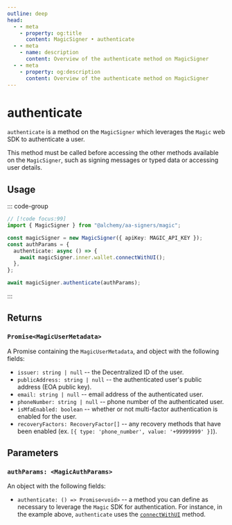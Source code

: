 ```yaml
---
outline: deep
head:
  - - meta
    - property: og:title
      content: MagicSigner • authenticate
  - - meta
    - name: description
      content: Overview of the authenticate method on MagicSigner
  - - meta
    - property: og:description
      content: Overview of the authenticate method on MagicSigner
---
```


# authenticate

`authenticate` is a method on the `MagicSigner` which leverages the `Magic` web SDK to authenticate a user.

This method must be called before accessing the other methods available on the `MagicSigner`, such as signing messages or typed data or accessing user details.

## Usage

::: code-group

```ts [example.ts]
// [!code focus:99]
import { MagicSigner } from "@alchemy/aa-signers/magic";

const magicSigner = new MagicSigner({ apiKey: MAGIC_API_KEY });
const authParams = {
  authenticate: async () => {
    await magicSigner.inner.wallet.connectWithUI();
  },
};

await magicSigner.authenticate(authParams);
```

:::

## Returns

### `Promise<MagicUserMetadata>`

A Promise containing the `MagicUserMetadata`, and object with the following fields:

- `issuer: string | null` -- the Decentralized ID of the user.
- `publicAddress: string | null` -- the authenticated user's public address (EOA public key).
- `email: string | null` -- email address of the authenticated user.
- `phoneNumber: string | null` -- phone number of the authenticated user.
- `isMfaEnabled: boolean` -- whether or not multi-factor authentication is enabled for the user.
- `recoveryFactors: RecoveryFactor[]` -- any recovery methods that have been enabled (ex. `[{ type: 'phone_number', value: '+99999999' }]`).

## Parameters

### `authParams: <MagicAuthParams>`

An object with the following fields:

- `authenticate: () => Promise<void>` -- a method you can define as necessary to leverage the `Magic` SDK for authentication. For instance, in the example above, `authenticate` uses the [`connectWithUI`](https://magic.link/docs/api/client-side-sdks/web#connectwithui) method.
